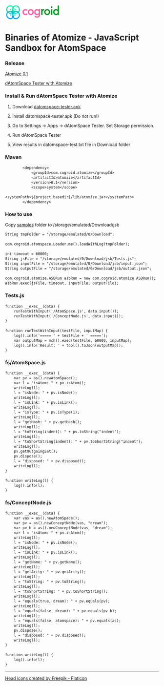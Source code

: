 [![cogroid.com](https://github.com/cogroid/resources/raw/main/images/banner/cogroid-48.png)](https://cogroid.com)

# Binaries of Atomize - JavaScript Sandbox for AtomSpace

### Release

[Atomize 0.1](https://github.com/cogroid/d-atomize-bin/releases/download/atomize-0.1/atomize.jar)

[dAtomSpace Tester with Atomize](https://github.com/cogroid/d-atomize-bin/releases/download/atomize-0.1/datomspace-tester.apk)

### Install & Run dAtomSpace Tester with Atomize

1. Download [datomspace-tester.apk](https://github.com/cogroid/d-atomize-bin/releases/download/atomize-0.1/datomspace-tester.apk)

2. Install datomspace-tester.apk (Do not run!)

3. Go to Settings -> Apps -> dAtomSpace Tester. Set Storage permission.

4. Run dAtomSpace Tester

5. View results in datomspace-test.txt file in Download folder

### Maven

```
        <dependency>
            <groupId>com.cogroid.atomize</groupId>
            <artifactId>atomize</artifactId>
            <version>0.1</version>
            <scope>system</scope>
            <systemPath>${project.basedir}/lib/atomize.jar</systemPath>
        </dependency>
```

### How to use

Copy [samples](https://github.com/cogroid/d-atomize-bin/tree/main/samples) folder to /storage/emulated/Download/jsb

```
String tmpFolder = "/storage/emulated/0/Download";

com.cogroid.atomspace.Loader.me().loadWithLog(tmpFolder);

int timeout = 60000;
String jsFile = "/storage/emulated/0/Download/jsb/Tests.js";
String inputFile = "/storage/emulated/0/Download/jsb/input.json";
String outputFile = "/storage/emulated/0/Download/jsb/output.json";

com.cogroid.atomize.ASBRun asbRun = new com.cogroid.atomize.ASBRun();
asbRun.exec(jsFile, timeout, inputFile, outputFile);

```

### Tests.js

```
function __exec__(data) {
	runTestWithInput('/AtomSpace.js', data.input());
	runTestWithInput('/ConceptNode.js', data.input());
}

function runTestWithInput(testFile, inputMap) {
	log().info('===== ' + testFile + ' =====');
	var outputMap = mch().exec(testFile, 60000, inputMap);
	log().info('Result: ' + tool().toJson(outputMap));
}
```

### fs/AtomSpace.js

```
function __exec__(data) {
	var pv = as().newAtomSpace();
	var l = "isAtom: " + pv.isAtom();
	writeLog(l);
	l = "isNode: " + pv.isNode();
	writeLog(l);
	l = "isLink: " + pv.isLink();
	writeLog(l);
	l = "isType: " + pv.isType(1);
	writeLog(l);
	l = "getHash: " + pv.getHash();
	writeLog(l);
	l = "toString(indent): " + pv.toString("indent");
	writeLog(l);
	l = "toShortString(indent): " + pv.toShortString("indent");
	writeLog(l);
	pv.getOutgoingSet();
	pv.dispose();
	l = "disposed: " + pv.disposed();
	writeLog(l);	
}

function writeLog(l) {
	log().info(l);
}
```

### fs/ConceptNode.js

```
function __exec__(data) {
	var vas = as().newAtomSpace();
	var pv = as().newConceptNode(vas, "dream");
	var pv_b = as().newConceptNode(vas, "dream");
	var l = "isAtom: " + pv.isAtom();
	writeLog(l);
	l = "isNode: " + pv.isNode();
	writeLog(l);
	l = "isLink: " + pv.isLink();
	writeLog(l);
	l = "getName: " + pv.getName();
	writeLog(l);
	l = "getArity: " + pv.getArity();
	writeLog(l);
	l = "toString: " + pv.toString();
	writeLog(l);
	l = "toShortString: " + pv.toShortString();
	writeLog(l);
	l = "equals(true, dream): " + pv.equals(pv);
	writeLog(l);
	l = "equals(false, dream): " + pv.equals(pv_b);
	writeLog(l);
	l = "equals(false, atomspace): " + pv.equals(as);
	writeLog(l);
	pv.dispose();
	l = "disposed: " + pv.disposed();
	writeLog(l);
}

function writeLog(l) {
	log().info(l);
}
```

---
[Head icons created by Freepik - Flaticon](https://www.flaticon.com/free-icons/head)
